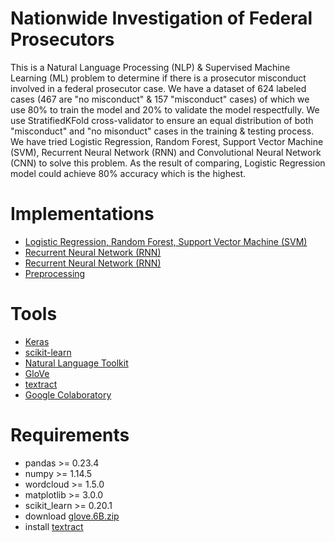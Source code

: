 # Nationwide Investigation of Federal Prosecutors

This is a Natural Language Processing (NLP) & Supervised Machine Learning (ML) problem to determine if there is a prosecutor misconduct involved in a federal prosecutor case. We have a dataset of 624 labeled cases (467 are "no misconduct" & 157 "misconduct" cases) of which we use 80% to train the model and 20% to validate the model respectfully. We use StratifiedKFold cross-validator to ensure an equal distribution of both "misconduct" and "no misonduct" cases in the training & testing process. We have tried Logistic Regression, Random Forest, Support Vector Machine (SVM), Recurrent Neural Network (RNN) and Convolutional Neural Network (CNN) to solve this problem. As the result of comparing, Logistic Regression model could achieve 80% accuracy which is the highest.

# Implementations
- [Logistic Regression, Random Forest, Support Vector Machine (SVM)](./final_code/README.md)
- [Recurrent Neural Network (RNN)](./neural_net/rnn.ipynb)
- [Recurrent Neural Network (RNN)](./neural_net/cnn.ipynb)
- [Preprocessing](./neural_net/preprocessing/README.md)

# Tools
- [Keras](https://keras.io)
- [scikit-learn](https://scikit-learn.org)
- [Natural Language Toolkit](https://www.nltk.org)
- [GloVe](https://nlp.stanford.edu/projects/glove)
- [textract](https://textract.readthedocs.io)
- [Google Colaboratory](https://colab.research.google.com)

# Requirements
 - pandas >= 0.23.4
 - numpy >= 1.14.5
 - wordcloud >= 1.5.0
 - matplotlib >= 3.0.0
 - scikit_learn >= 0.20.1
 - download [glove.6B.zip](http://nlp.stanford.edu/data/glove.6B.zip)
 - install [textract](https://textract.readthedocs.io/en/stable/installation.html)